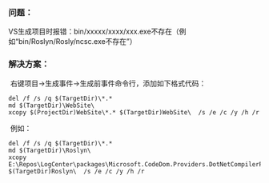 ### 问题：

​	VS生成项目时报错：bin/xxxxx/xxxx/xxx.exe不存在（例如“bin/Roslyn/Rosly/ncsc.exe不存在”）

### 解决方案：

​	右键项目→生成事件→生成前事件命令行，添加如下格式代码：

```shell
del /f /s /q $(TargetDir)\*.*
md $(TargetDir)\WebSite\
xcopy $(ProjectDir)WebSite\*.* $(TargetDir)WebSite\  /s /e /c /y /h /r
```

​	例如：

```shell
del /f /s /q $(TargetDir)\*.*
md $(TargetDir)\Roslyn\
xcopy E:\Repos\LogCenter\packages\Microsoft.CodeDom.Providers.DotNetCompilerPlatform.2.0.1\tools\Roslyn45\*.* $(TargetDir)Roslyn\  /s /e /c /y /h /r
```





